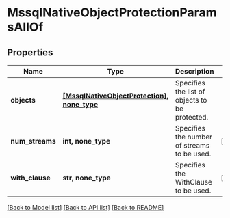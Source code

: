 # MssqlNativeObjectProtectionParamsAllOf


## Properties
Name | Type | Description | Notes
------------ | ------------- | ------------- | -------------
**objects** | [**[MssqlNativeObjectProtection], none_type**](MssqlNativeObjectProtection.md) | Specifies the list of objects to be protected. | 
**num_streams** | **int, none_type** | Specifies the number of streams to be used. | [optional] 
**with_clause** | **str, none_type** | Specifies the WithClause to be used. | [optional] 

[[Back to Model list]](../README.md#documentation-for-models) [[Back to API list]](../README.md#documentation-for-api-endpoints) [[Back to README]](../README.md)


